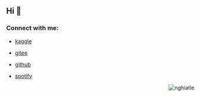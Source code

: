 ## Hi 👋

### Connect with me:


- [kaggle](https://www.kaggle.com/nghiatle)

- [gitee](https://gitee.com/nghiatle)

- [github](https://github.com/nghiatle)

- [spotify](https://open.spotify.com/playlist/5JDihfq2STJ1AArABBviMh?si=e7851ea5bf404d16)

<p align="right"> <img src="https://komarev.com/ghpvc/?username=nghiatle&label=Profile%20views&color=0e75b6&style=flat" alt="nghiatle" /> </p>

<!--
Here are some ideas to get you started:

- 🔭 I’m currently working on ...
- 🌱 I’m currently learning ...
- 👯 I’m looking to collaborate on ...
- 🤔 I’m looking for help with ...
- 💬 Ask me about ...
- 📫 How to reach me: ...
- 😄 Pronouns: ...
- ⚡ Fun fact: ...
-->
